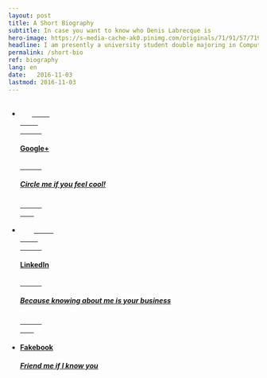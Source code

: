 ```yaml
---
layout: post
title: A Short Biography
subtitle: In case you want to know who Denis Labrecque is
hero-image: https://s-media-cache-ak0.pinimg.com/originals/71/91/57/7191571c18ed50608503e9319fa56b75.jpg
headline: I am presently a university student double majoring in Computer Information Systems and Graphic Design.
permalink: /short-bio
ref: biography
lang: en
date:   2016-11-03
lastmod: 2016-11-03
---
```

<ul class="post-stream-container no-span">
    <li>
        <a href="https://plus.google.com/+DenisGLabrecque" class="post-stream-card">
          <div class="music-article-thumbnail" style="background-image: url(https://lh3.googleusercontent.com/-IMGb4CkWC98/VeXR6rWlM1I/AAAAAAAA7c4/vQx61HQxuPonHLAiJKgPbd1nJD0qKdcvACJoC/s506/GooglePlus-logos-02.png)">
          </div><div class="hero-article-headline music">
            <h4>Google+</h4>
            <h5>Circle me if you feel cool!</h5>
            </div>
        </a>
    </li>
    <li>
        <a href="https://www.linkedin.com/in/denisglabrecque" class="post-stream-card">
          <div class="music-article-thumbnail" style="background-image: url(https://media.licdn.com/mpr/mpr/shrink_200_200/AAEAAQAAAAAAAANyAAAAJGRlZTNlZDQwLTk4YTItNDA1MS04MzBjLWJmNGQ5M2RmZGUxYw.png)">
          </div><div class="hero-article-headline music">
            <h4>LinkedIn</h4>
            <h5>Because knowing about me is your business</h5>
            </div>
        </a>
    </li>
    <li>
        <a href="https://facebook.com/DenisGLabrecque" class="post-stream-card">
          <div class="music-article-thumbnail" style="background-image: url(https://www.facebook.com/images/fb_icon_325x325.png)">
          </div><div class="hero-article-headline music">
            <h4>Fakebook</h4>
            <h5>Friend me if I know you</h5>
            </div>
        </a>
    </li>
</ul>

